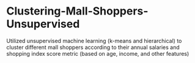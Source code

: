 # Clustering-Mall-Shoppers-Unsupervised
Utilized unsupervised machine learning (k-means and hierarchical) to cluster different mall shoppers according to their annual salaries and shopping index score metric (based on age, income, and other features)
